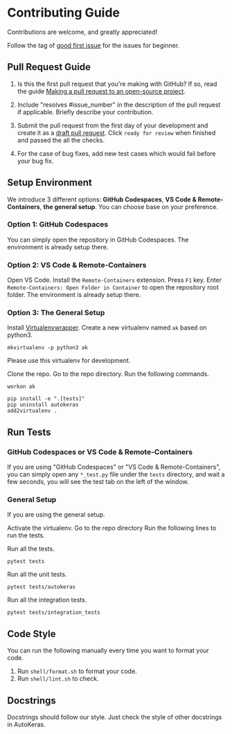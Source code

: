 # Contributing Guide

Contributions are welcome, and greatly appreciated!


Follow the tag of [good first issue](https://github.com/keras-team/autokeras/issues?q=is%3Aissue+is%3Aopen+label%3A%22good+first+issue%22)
for the issues for beginner.

## Pull Request Guide

1. Is this the first pull request that you're making with GitHub? If so, read the guide [Making a pull request to an open-source project](https://github.com/gabrieldemarmiesse/getting_started_open_source).

2. Include "resolves #issue_number" in the description of the pull request if applicable. Briefly describe your contribution.

3. Submit the pull request from the first day of your development and create it as a [draft pull request](https://github.blog/2019-02-14-introducing-draft-pull-requests/). Click `ready for review` when finished and passed the all the checks.

4. For the case of bug fixes, add new test cases which would fail before your bug fix.


## Setup Environment
We introduce 3 different options: **GitHub Codespaces**, **VS Code & Remote-Containers**, **the general setup**.
You can choose base on your preference.

### Option 1: GitHub Codespaces
You can simply open the repository in GitHub Codespaces.
The environment is already setup there.

### Option 2: VS Code & Remote-Containers
Open VS Code.
Install the `Remote-Containers` extension.
Press `F1` key. Enter `Remote-Containers: Open Folder in Container` to open the repository root folder.
The environment is already setup there.

### Option 3: The General Setup

Install [Virtualenvwrapper](https://virtualenvwrapper.readthedocs.io/en/latest/).
Create a new virtualenv named `ak` based on python3.
```
mkvirtualenv -p python3 ak 
```
Please use this virtualenv for development.

Clone the repo. Go to the repo directory.
Run the following commands.
```
workon ak

pip install -e ".[tests]"
pip uninstall autokeras
add2virtualenv .
``` 

## Run Tests

### GitHub Codespaces or VS Code & Remote-Containers
If you are using "GitHub Codespaces" or "VS Code & Remote-Containers",
you can simply open any `*_test.py` file under the `tests` directory,
and wait a few seconds, you will see the test tab on the left of the window.

### General Setup

If you are using the general setup.

Activate the virtualenv.
Go to the repo directory
Run the following lines to run the tests.

Run all the tests.
```
pytest tests
```

Run all the unit tests.
```
pytest tests/autokeras
```

Run all the integration tests.
```
pytest tests/integration_tests
```

## Code Style
You can run the following manually every time you want to format your code.
1. Run `shell/format.sh` to format your code.
2. Run `shell/lint.sh` to check.

## Docstrings
Docstrings should follow our style.
Just check the style of other docstrings in AutoKeras.
